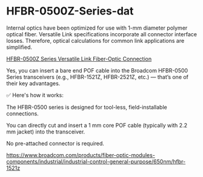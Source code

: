 
# HFBR-0500Z-Series-dat

Internal optics have been optimized for use with 1-mm diameter polymer optical fiber. Versatile Link specifications incorporate all connector interface losses. Therefore, optical calculations for common link applications are simplified.

[HFBR-0500Z Series Versatile Link Fiber-Optic Connection](https://docs.broadcom.com/doc/AV02-1501EN)


Yes, you can insert a bare end POF cable into the Broadcom HFBR-0500 Series transceivers (e.g., HFBR-1521Z, HFBR-2521Z, etc.) — that’s one of their key advantages.

✅ Here's how it works:

The HFBR-0500 series is designed for tool-less, field-installable connections.

You can directly cut and insert a 1 mm core POF cable (typically with 2.2 mm jacket) into the transceiver.

No pre-attached connector is required.

https://www.broadcom.com/products/fiber-optic-modules-components/industrial/industrial-control-general-purpose/650nm/hfbr-1521z